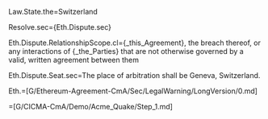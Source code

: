 Law.State.the=Switzerland

Resolve.sec={Eth.Dispute.sec}

Eth.Dispute.RelationshipScope.cl={_this_Agreement}, the breach thereof, or any interactions of {_the_Parties} that are not otherwise governed by a valid, written agreement between them

Eth.Dispute.Seat.sec=The place of arbitration shall be Geneva, Switzerland.

Eth.=[G/Ethereum-Agreement-CmA/Sec/LegalWarning/LongVersion/0.md]
  
=[G/CICMA-CmA/Demo/Acme_Quake/Step_1.md]